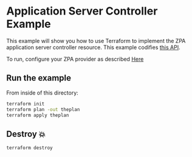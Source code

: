 # Application Server Controller Example

This example will show you how to use Terraform to implement the ZPA application server controller resource.
This example codifies [this API](https://help.zscaler.com/zpa/api-reference#/app-server-controller/addAppServer).

To run, configure your ZPA provider as described [Here](https://github.com/willguibr/terraform-provider-zpa/blob/master/website/docs/index.html.markdown)

## Run the example

From inside of this directory:

```bash
terraform init
terraform plan -out theplan
terraform apply theplan
```

## Destroy 💥

```bash
terraform destroy
```
